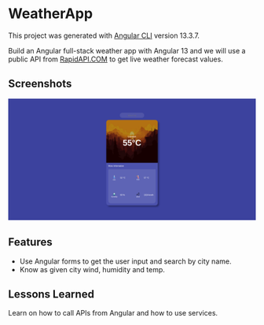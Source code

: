 # WeatherApp

This project was generated with [Angular CLI](https://github.com/angular/angular-cli) version 13.3.7.

Build an Angular full-stack weather app with Angular 13 and we will use a public API from [RapidAPI.COM](https://rapidapi.com/community/api/open-weather-map/) to get live weather forecast values.

## Screenshots

![App Screenshot](src/assets/weather-app-ss.png)

## Features

- Use Angular forms to get the user input and search by city name.
- Know as given city wind, humidity and temp.

## Lessons Learned

Learn on how to call APIs from Angular and how to use services.
